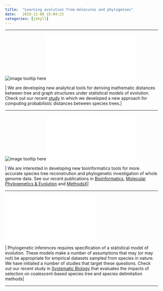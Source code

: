 ```yaml
---
title:  "Learning evolution from molecules and phylogenies"
date:   2019-11-08 15:04:23
categories: [jekyll]
---
```


------------------------------------------------------------------------------------------------------
![image tooltip here](images/Box1.png)![image tooltip here](images/Featured1.pdf)

| 
We are developing new analytical tools for deriving mathematic distances between tree and graph structures under statistical models of evolution. Check out our recent [study](https://academic.oup.com/sysbio/advance-article/doi/10.1093/sysbio/syz031/5488962) in which we developed a new approach for computing probabilistic distances between species trees.|

------------------------------------------------------------------------------------------------------

![image tooltip here](images/Box23.png)![image tooltip here](images/Phylo2.pdf)

| 
We are interested in developing new bioinformatics tools for more accurate species tree reconstrution and phylogenetic investigation of whole genome data. See our recent publications in [Bioinformatics](https://academic.oup.com/bioinformatics/advance-article-abstract/doi/10.1093/bioinformatics/btaa884/5922815?redirectedFrom=fulltext), [Molecular Phylogenetics & Evolution](https://www.sciencedirect.com/science/article/pii/S1055790318305153?via%3Dihub) and [MethodsX](https://www.sciencedirect.com/science/article/pii/S2215016119302493)|

------------------------------------------------------------------------------------------------------


![image tooltip here](images/Phylo3.pdf)

| 
Phylogenetic inferences requires specification of a statistical model of evolution. These models make a number of assumptions that may (or may not) be appropriate for empirical datasets sampled from species in nature. We have initiated a number of studies that target these questions. Check out our recent study in [Systematic Biology](https://academic.oup.com/sysbio/article/67/6/1076/4995179) that evaluates the impacts of selection on coalescent-based species tree and species delimitation methods|

------------------------------------------------------------------------------------------------------
